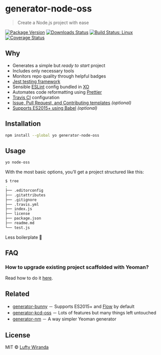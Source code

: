 # generator-node-oss

> Create a Node.js project with ease

[![Package Version](https://img.shields.io/npm/v/generator-node-oss.svg?style=flat-square)](https://www.npmjs.com/package/generator-node-oss)
[![Downloads Status](https://img.shields.io/npm/dm/generator-node-oss.svg?style=flat-square)](https://npm-stat.com/charts.html?package=generator-node-oss&from=2016-04-01)
[![Build Status: Linux](https://img.shields.io/travis/luftywiranda13/generator-node-oss/master.svg?style=flat-square)](https://travis-ci.org/luftywiranda13/generator-node-oss)
[![Coverage Status](https://img.shields.io/codecov/c/github/luftywiranda13/generator-node-oss/master.svg?style=flat-square)](https://codecov.io/gh/luftywiranda13/generator-node-oss)

## Why

- Generates a simple but _ready to start_ project
- Includes only necessary tools
- Monitors repo quality through helpful badges
- [Jest testing framework](https://facebook.github.io/jest)
- Sensible [ESLint](http://eslint.org) config bundled in [XO](https://github.com/xojs/xo)
- Automates code reformatting using [Prettier](https://github.com/prettier/prettier)
- [Travis CI](https://travis-ci.org) configuration
- [Issue, Pull Request, and Contributing templates](https://github.com/blog/2111-issue-and-pull-request-templates) _(optional)_
- [Supports ES2015+ using Babel](https://babeljs.io) _(optional)_

## Installation

```sh
npm install --global yo generator-node-oss
```

## Usage

```sh
yo node-oss
```

With the most basic options, youʼll get a project structured like this:

```sh
$ tree
.
├── .editorconfig
├── .gitattributes
├── .gitignore
├── .travis.yml
├── index.js
├── license
├── package.json
├── readme.md
└── test.js
```

Less boilerplate 🎉

## FAQ

### How to upgrade existing project scaffolded with Yeoman?

Read how to do it [here](https://stackoverflow.com/a/18500003).

## Related

- [generator-bunny](https://github.com/luftywiranda13/generator-bunny) － Supports ES2015+ and [Flow](https://flow.org) by default
- [generator-kcd-oss](https://github.com/kentcdodds/generator-kcd-oss) － Lots of features but many things left untouched
- [generator-nm](https://github.com/sindresorhus/generator-nm) － A way simpler Yeoman generator

## License

MIT &copy; [Lufty Wiranda](https://www.instagram.com/luftywiranda13)
